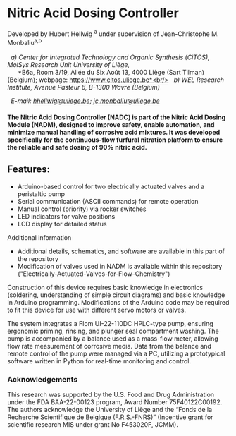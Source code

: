 # Nitric Acid Dosing Controller
Developed by Hubert Hellwig	<sup>a</sup> under supervision of Jean-Christophe M. Monbaliu<sup>a,b</sup><br/><br/>
&nbsp; *a) Center for Integrated Technology and Organic Synthesis (CiTOS), MolSys Research Unit University of Liège,*<br/>
&nbsp; &nbsp; &nbsp; *B6a, Room 3/19, Allée du Six Août 13, 4000 Liège (Sart Tilman) (Belgium); webpage: https://www.citos.uliege.be*<br/>
&nbsp; *b)	WEL Research Institute, Avenue Pasteur 6, B-1300 Wavre (Belgium)*

&nbsp; *E-mail: hhellwig@uliege.be; jc.monbaliu@uliege.be*

#### The Nitric Acid Dosing Controller (NADC) is part of the Nitric Acid Dosing Module (NADM), designed to improve safety, enable automation, and minimize manual handling of corrosive acid mixtures. It was developed specifically for the continuous-flow furfural nitration platform to ensure the reliable and safe dosing of 90% nitric acid.

## Features:
- Arduino-based control for two electrically actuated valves and a peristaltic pump
- Serial communication (ASCII commands) for remote operation
- Manual control (priority) via rocker switches
- LED indicators for valve positions
- LCD display for detailed status

Additional information
- Additional details, schematics, and software are available in this part of the repository
- Modification of valves used in NADM is available within this repository ("Electrically-Actuated-Valves-for-Flow-Chemistry")

Construction of this device requires basic knowledge in electronics (soldering, understanding of simple circuit diagrams) and basic knowledge in Arduino programming. Modifications of the Arduino code may be required to fit this device for use with different servo motors or valves.


The system integrates a Flom UI-22-110DC HPLC-type pump, ensuring ergonomic priming, rinsing, and plunger seal compartment washing. The pump is accompanied by a balance used as a mass-flow meter, allowing flow rate measurement of corrosive media. Data from the balance and remote control of the pump were managed via a PC, utilizing a prototypical software written in Python for real-time monitoring and control.


### Acknowledgements
This research was supported by the U.S. Food and Drug Administration under the FDA BAA-22-00123 program, Award Number 75F40122C00192. The authors acknowledge the University of Liège and the “Fonds de la Recherche Scientifique de Belgique (F.R.S.-FNRS)” (Incentive grant for scientific research MIS under grant No F453020F, JCMM).
